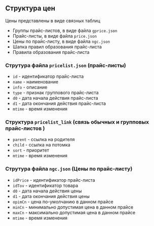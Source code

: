## Структура цен
Цены представлены в виде связных таблиц
- Группы прайс-листов, в виде файла `gprice.json`
- Прайс-листы, в виде файла `price.json`
- Цены по прайс-листу, в виде файла `ngc.json`
- Шапка правил образования прайс-листа
- Правила образования прайс-листа



### Струтура файла `pricelist.json` (прайс-листы)
- `id` - идентификатор прайс-листа
- `name` - наименование
- `info` - описание
- `type` - признак группового прайс-листа
- `d0` - дата начала действия прайс-листа
- `d1` - дата окончания действия прайс-листа
- `mtime` - время изменения


### Структура `pricelist_link` (связь обычных и групповых прайс-листов )
- `parent` - ссылка на родителя
- `child` - ссылка на потомка
- `sort` - приоритет
- `mtime` - время изменения


### Струтура файла `ngc.json` (Цены по прайс-листу)
- `idPrice` - идентификатор прайс-листа
- `idTov` - идентификатор товара
- `d0` - дата начала действия цены
- `d1` - дата окончания действия цены
- `opimCn` - цена по-умолчанию в данном прайсе
- `minCn` - минимально допустимая цена в данном прайсе
- `maxCn` - максимально допустимая цена в данном прайсе
- `mtime` - время изменения
